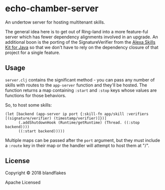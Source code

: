 # echo-chamber-server

An undertow server for hosting multitenant skills.

The general idea here is to get out of Ring-land into
a more feature-ful server which has fewer dependency
alignments involved in an upgrade. An additional
boon is the porting of the SignatureVerifier from
the [Alexa Skills Kit for Java](https://github.com/alexa/alexa-skills-kit-sdk-for-java)
so that we don't have to rely on the dependency closure
of that project for a single feature.

## Usage

`server.clj` contains the significant method - you
can pass any number of skills with routes to the `app-server`
function and they'll be hosted. The function returns a map containing
`:start` and `:stop` keys whose values are functions for
those behaviors.

So, to host some skills:

    (let [backend (app-server ip port {:skill-fn app/skill :verifiers [(signature/verifier) (timestamp/verifier)]})]
          (.addShutdownHook (Runtime/getRuntime) (Thread. ((:stop backend))))
          ((:start backend)))))

Multiple maps can be passed after the `port` argument, but
they must include a `:route` key in their map or the handler
will attempt to host them at "/".

## License

Copyright © 2018 blandflakes

Apache Licensed
